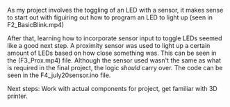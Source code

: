 As my project involves the toggling of an LED with a sensor, it makes sense to start out with figuiring out how to program an LED to light up (seen in F2_BasicBlink.mp4)  

After that, learning how to incorporate sensor input to toggle LEDs seemed like a good next step. A proximity sensor was used to light up a certain amount of LEDs based on how close something was. This can be seen in the (F3_Prox.mp4) file. Although the sensor used wasn't the same as what is required in the final project, the logic *should* carry over. The code can be seen in the F4_july20sensor.ino file. 

Next steps: Work with actual components for project, get familiar with 3D printer.
